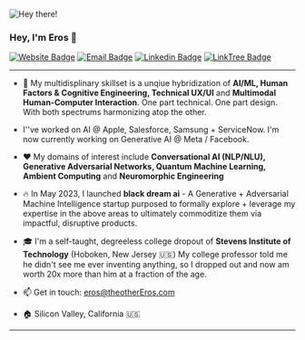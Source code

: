 ![Hey there!](https://media.tenor.com/acihnolEVYAAAAAC/goku-hi.gif)

 ### Hey, I'm Eros 👋
 
[![Website Badge](https://img.shields.io/badge/-Website-black?style=flat-square&logo=Website&logoColor=white&link=https://www.theotherEros.com/)](https://www.theotherEros.com/)
[![Email Badge](https://img.shields.io/badge/-Email-c14438?style=flat-square&logo=Gmail&logoColor=white&link=mailto:eros@theotherEros.com)](mailto:eros@theotherEros.com)
[![Linkedin Badge](https://img.shields.io/badge/-LinkedIn-blue?style=flat-square&logo=Linkedin&logoColor=white&link=https://www.linkedin.com/in/erosmarcello)](https://www.linkedin.com/in/erosmarcello/)
[![LinkTree Badge](https://img.shields.io/badge/Press-12100E?style=flat-square&logo=medium&logoColor=green&link=https://linktr.ee/erosmarcello/)](https://linktr.ee/erosmarcello/)

---

- 🧠 My multidisplinary skillset is a unqiue hybridization of **AI/ML, Human Factors & Cognitive Engineering, Technical UX/UI** and **Multimodal Human-Computer Interaction**. One part technical. One part design. With both spectrums harmonizing atop the other.

- I''ve worked on AI @ Apple, Salesforce, Samsung + ServiceNow. I'm now currently working on Generative AI @ Meta / Facebook.

- ❤️ My domains of interest include **Conversational AI (NLP/NLU), Generative Adversarial Networks, Quantum Machine Learning, Ambient Computing** and **Neuromorphic Engineering**

- 🔥 In May 2023, I launched **black dream ai** - A Generative + Adversarial Machine Intelligence startup purposed to formally explore + leverage my expertise in the above areas to ultimately commoditize them via impactful, disruptive products. 

- 🎓 I'm a self-taught, degreeless college dropout of **Stevens Institute of Technology** (Hoboken, New Jersey 🇺🇸) My college professor told me he didn't see me ever inventing anything, so I dropped out and now am worth 20x more than him at a fraction of the age. 
    
- 📫 Get in touch: [eros@theotherEros.com](mailto:eros@theotherEros.com)
    
- 🏠 Silicon Valley, California 🇺🇸

---
